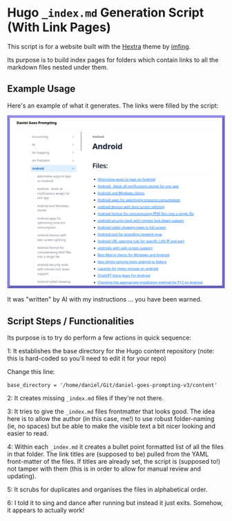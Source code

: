 # Hugo `_index.md` Generation Script (With Link Pages)

This script is for a website built with the [Hextra](https://imfing.github.io/hextra/) theme by [imfing](https://github.com/imfing).

Its purpose is to build index pages for folders which contain links to all the markdown files nested under them. 

## Example Usage

Here's an example of what it generates. The links were filled by the script:

![alt text](../images/1.png)

It was "written" by AI with my instructions ... you have been warned.

## Script Steps / Functionalities

Its purpose is to try do perform a few actions in quick sequence:

1: It establishes the base directory for the Hugo content repository (note: this is hard-coded so you'll need to edit it for your repo)  

Change this line:

```
base_directory = '/home/daniel/Git/daniel-goes-prompting-v3/content'
```

2: It creates missing `_index.md` files if they're not there. 

3: It tries to give the `_index.md` files frontmatter that looks good. The idea here is to allow the author (in this case, me!) to use robust folder-naming (ie, no spaces) but be able to make the visible text a bit nicer looking and easier to read. 

4: Within each `_index.md` it creates a bullet point formatted list of all the files in that folder. The link titles are (supposed to be) pulled from the YAML front-matter of the files. If titles are already set, the script is (supposed to!) not tamper with them (this is in order to allow for manual review and updating).

5: It scrubs for duplicates and organises the files in alphabetical order. 

6: I told it to sing and dance after running but instead it just exits. Somehow, it appears to actually work!